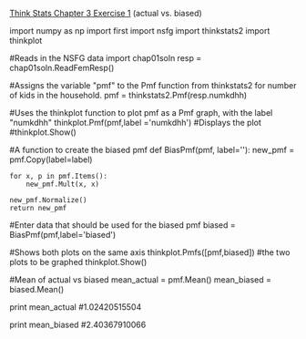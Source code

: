 [Think Stats Chapter 3 Exercise 1](http://greenteapress.com/thinkstats2/html/thinkstats2004.html#toc31) (actual vs. biased)

import numpy as np
import first
import nsfg
import thinkstats2
import thinkplot

#Reads in the NSFG data
import chap01soln
resp = chap01soln.ReadFemResp()

#Assigns the variable "pmf" to the Pmf function from thinkstats2 for number of kids in the household.
pmf = thinkstats2.Pmf(resp.numkdhh)

#Uses the thinkplot function to plot pmf as a Pmf graph, with the label "numkdhh"
thinkplot.Pmf(pmf,label ='numkdhh')
#Displays the plot
#thinkplot.Show()

#A function to create the biased pmf
def BiasPmf(pmf, label=''):
    new_pmf = pmf.Copy(label=label)

    for x, p in pmf.Items():
        new_pmf.Mult(x, x)

    new_pmf.Normalize()
    return new_pmf

#Enter data that should be used for the biased pmf
biased = BiasPmf(pmf,label='biased')

#Shows both plots on the same axis
thinkplot.Pmfs([pmf,biased]) #the two plots to be graphed
thinkplot.Show()

#Mean of actual vs biased
mean_actual = pmf.Mean()
mean_biased = biased.Mean()

print mean_actual #1.02420515504

print mean_biased #2.40367910066